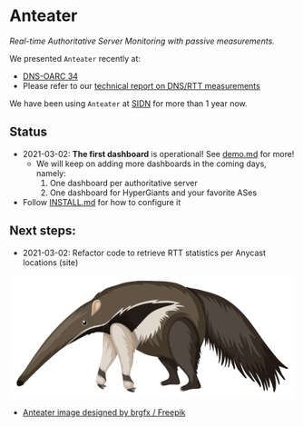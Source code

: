 # Anteater
_Real-time Authoritative Server Monitoring with passive measurements._ 

We presented `Anteater` recently at:

* [DNS-OARC 34](https://indico.dns-oarc.net/event/37/contributions/812/)
* Please refer to our [technical report on DNS/RTT measurements](https://www.isi.edu/~johnh/PAPERS/Moura20a.pdf) 

We have been using `Anteater` at [SIDN](https://sidn.nl) for more than 1 year now.


## Status
* 2021-03-02: **The first dashboard** is operational!  See [demo.md](src/grafana-dashboards/demo/demo.md) for more!
  * We will keep on adding more dashboards in the coming days, namely:
    1. One dashboard per authoritative server
    1. One dashboard for HyperGiants and your favorite ASes
* Follow [INSTALL.md](INSTALL.md) for how to configure it


## Next steps:
*  2021-03-02: Refactor code to retrieve  RTT statistics per Anycast  locations (site) 



![Anteater](resources/anteater-logo.png)


* <a href="http://www.freepik.com"> Anteater image designed by brgfx / Freepik</a>

